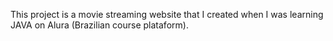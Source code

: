 This project is a movie streaming website that I created when I was learning JAVA on Alura (Brazilian course plataform).
